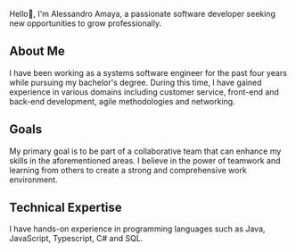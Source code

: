 Hello👋, I'm Alessandro Amaya, a passionate software developer seeking new opportunities to grow professionally.

## About Me

I have been working as a systems software engineer for the past four years while pursuing my bachelor's degree. During this time, I have gained experience in various domains including customer service, front-end and back-end development, agile methodologies and networking.

## Goals

My primary goal is to be part of a collaborative team that can enhance my skills in the aforementioned areas. I believe in the power of teamwork and learning from others to create a strong and comprehensive work environment.

## Technical Expertise

I have hands-on experience in programming languages such as Java, JavaScript, Typescript, C# and SQL.


<!---
aamaya05/aamaya05 is a ✨ special ✨ repository because its `README.md` (this file) appears on your GitHub profile.
You can click the Preview link to take a look at your changes.
--->
